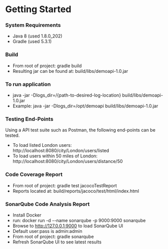 # Getting Started

### System Requirements
* Java 8 (used 1.8.0_202)
* Gradle (used 5.3.1)

### Build
* From root of project: gradle build
* Resulting jar can be found at: build/libs/demoapi-1.0.jar 

### To run application
* java -jar -Dlogs_dir=/{path-to-desired-log-location} build/libs/demoapi-1.0.jar
* Example: java -jar -Dlogs_dir=/opt/demoapi build/libs/demoapi-1.0.jar

### Testing End-Points
Using a API test suite such as Postman, the following end-points can be tested.
* To load listed London users: http://localhost:8080/city/London/users/listed
* To load users within 50 miles of London: http://localhost:8080/city/London/users/distance/50

### Code Coverage Report
* From root of project: gradle test jacocoTestReport
* Reports located at: build/reports/jacoco/test/html/index.html

### SonarQube Code Analysis Report
* Install Docker
* run: docker run -d --name sonarqube -p 9000:9000 sonarqube
* Browse to http://127.0.0.1:9000 to load SonarQube UI
* Default user:pass is admin:admin
* From root of project: gradle sonarqube
* Refresh SonarQube UI to see latest results
